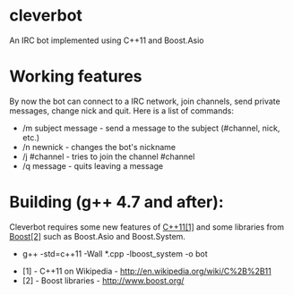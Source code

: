 cleverbot
=========

An IRC bot implemented using C++11 and Boost.Asio

Working features
=========

By now the bot can connect to a IRC network, join channels, send private 
messages, change nick and quit. Here is a list of commands:

* /m subject message - send a message to the subject (#channel, nick, etc.)
* /n newnick         - changes the bot's nickname
* /j #channel        - tries to join the channel #channel
* /q message         - quits leaving a message

Building (g++ 4.7 and after):
=========

Cleverbot requires some new features of 
[C++11[1]](http://en.wikipedia.org/wiki/C%2B%2B11) and some libraries from 
[Boost[2]](http://www.boost.org/) such as Boost.Asio and Boost.System.

* g++ -std=c++11 -Wall *.cpp -lboost_system -o bot

- [1] - C++11 on Wikipedia - http://en.wikipedia.org/wiki/C%2B%2B11
- [2] - Boost libraries - http://www.boost.org/
